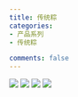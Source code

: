 ```yaml
---
title: 传统粽 
categories:
- 产品系列
- 传统粽

comments: false
---
```


<img src="/css/images/chuantongzong/a.jpg">

<img src="/css/images/chuantongzong/b.jpg">

<img src="/css/images/chuantongzong/c.jpg">

<img src="/css/images/chuantongzong/d.jpg">